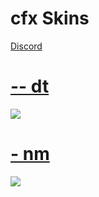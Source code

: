 # cfx Skins

[Discord](https://discord.com/invite/bT7hySK2te)

# [-- dt](https://drive.google.com/uc?export=download&id=1LyqRX8mRmGSGMzhWcoPqvxTqU21KLOoI)
[![](https://i.imgur.com/bMkRaKL.png)](https://github.com/ryancranie/skinhub/raw/tyfh/universal/Rafis%202018-03-26%20HDDT.osk)

# [- nm](https://drive.google.com/uc?export=download&id=1kMrjLe4dkpXpVU4S1CBwobh-AMzhIa9x)
[![](https://osu.ppy.sh/ss/18134801/7edd)](https://github.com/ryancranie/skinhub/raw/tyfh/universal/vv%20idke%20trail.osk)
